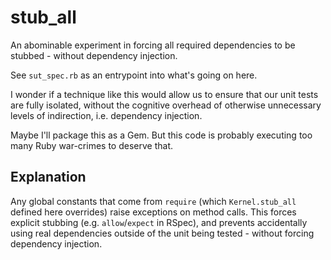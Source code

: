 stub_all
========

An abominable experiment in forcing all required dependencies to be stubbed - without dependency injection.

See `sut_spec.rb` as an entrypoint into what's going on here.

I wonder if a technique like this would allow us to ensure that our unit tests
are fully isolated, without the cognitive overhead of otherwise unnecessary
levels of indirection, i.e. dependency injection.

Maybe I'll package this as a Gem.  But this code is probably executing too many
Ruby war-crimes to deserve that.

## Explanation

Any global constants that come from `require` (which `Kernel.stub_all`
defined here overrides) raise exceptions on method calls.  This forces explicit
stubbing (e.g. `allow`/`expect` in RSpec), and prevents accidentally using real
dependencies outside of the unit being tested - without forcing dependency
injection.

